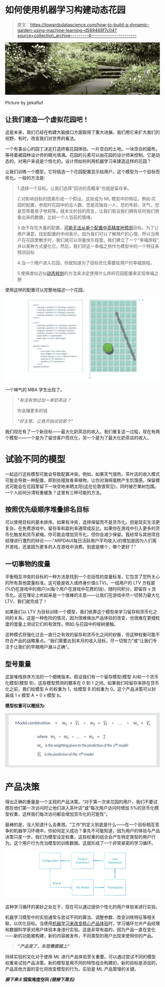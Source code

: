 # 如何使用机器学习构建动态花园

> 原文：<https://towardsdatascience.com/how-to-build-a-dynamic-garden-using-machine-learning-d589468f7c04?source=collection_archive---------4----------------------->

![](img/c7c3ae11bb7dd1c334ce70eda0d8a4a9.png)

PIcture by jjekafluf

## 让我们建造一个虚拟花园吧！

这是未来，我们已经在构建大脑接口方面取得了重大进展。我们用它来扩大我们的视野，有时，改变我们对世界的看法。

一个有事业心的园丁决定打造终极花园体验。一片空白的土地。一块空白的画布，等待着被园林设计师的眼光填满。花园的元素可以由花园的设计师来控制。它是动态的，对用户来说是个性化的。设计师如何利用机器学习来建造这样的花园？

让我们训练一个模型，它将挑选一个花园配置显示给用户。这个模型为一个目标而优化。一般的方法是:

> 1.选择一个目标。让我们选择“回访的高概率”也就是留存率。
> 
> 2.对影响目标的因素形成一个假设。这些成为 ML 模型中的特征。例如:花园的配置，参观时花园中的总人数，您是否独自一人，您的年龄，天气，您是否带着孩子参观等。就本文的目的而言，让我们假设我们拥有任何我们想象出来的数据，比如一个人当前的情绪。
> 
> 3.由于存在大量的配置，[可能无法从单个配置中高精度地预测](https://medium.com/dynamic-game-difficulty/whoa-whoa-ml-knows-whats-fun-now-95b219b9ff3b)目标。为了让用户满意，找到配置的中间表示。因为我们可以了解用户的心情，所以当用户在花园里散步时，我们就可以测量快乐程度。我们建立了一个“幸福旅程”,并以某种方式量化它。然后，我们将这一幸福之旅作为模型中的一个特征来预测目标
> 
> 4.当一个用户进入花园，你就知道为了目标优化需要给用户的幸福旅程。
> 
> 5.使用类似近似[动态规划](https://en.wikipedia.org/wiki/Dynamic_programming)的方法来决定使用什么样的花园配置来实现幸福之旅

使用这样的配置可以完整地描述一个花园。

![](img/8fdda2a5dd3608fc9600203135ebfe11.png)

一个神气的 MBA 学生出现了。

> *“有没有想过加一家奶茶店？*
> 
> 你会赚更多的钱
> 
> *“好主意。让我开始试验那个"*

我们现在有了一个新目标——最大化奶茶店的收入。我们重复这一过程，现在有两个模型——一个是为了留住客户而优化，另一个是为了最大化奶茶店的收入。

# **试验不同的模型**

一起运行这些模型可能会导致配置冲突。例如，如果天气很热，茶叶店的收入模式可能会导致一种配置，即到处摆放香草植物，让你对海绵蛋糕产生饥饿感。保留模式可能会在花园里留下一块空地来晒太阳(这在伦敦很常见)，同时被芒果树包围。一个人如何分清轻重缓急？这里有三种可能的方法。

## **按照优先级顺序堆叠排名目标**

可以使用目标的基本排序。如果有冲突，选择保留而不是货币化。但是现实生活更复杂。在免费游戏中，留存率和盈利率通常成反比。如果你在游戏中引入更多的货币化触发和货币紧缩，你可能会增加货币化，但你会减少保留。我经常与其他项目经理进行激烈的辩论——“ARPDAU(每日活跃用户平均收入)的增加是因为人们离开游戏，还是因为更多的人在游戏中消费。到底是哪个，哪个更好？”

## **一切事物的度量**

平衡相互冲突的目标的一种方法是找到一个总括性的度量标准，它包含了您所关心的所有其他度量标准。这可能是收入或终身价值(LTV)。一组用户的 LTV 方程是(%仍在游戏中的用户)x(每个用户在游戏中花费的钱)，随时间积分，即留存 x 货币化。这在理论上听起来是一个很棒的主意——让我们在游戏中尽一切努力最大化 LTV，我们就完成了！

如果我们以 LTV 为目标训练一个模型，我们依靠这个模型来学习留存和货币化之间的关系。这是一种危险的情况，因为很难做出产品体验的改变，也很难在更细粒度的度量上测试它们的有效性。例如:与花园中的桉树接触。

这种模式将强化过去一直行之有效的留存和货币化之间的权衡，但这种权衡可能不符合产品的战略重点。“我们需要达到本月的收入目标，尽一切努力”或“让我们专注于让我们的早期用户漏斗正确”。

## **型号重量**

这是堆栈排序方法的一个细微版本。假设我们有一个留存模型(模型 A)和一个货币化模型(模型 B)，这些模型预测的概率在 0 到 1 之间。如果我们将留存率排在货币化之前，我们给模型 A 的权重为 1，给模型 B 的权重为 0。这个产品决策可以封装成 1 x 模型 A + 0 x 模型 b。

**模型权重可以概括为:**

![](img/6ef31e2ada8a568cdab44833df403717.png)

# **产品决策**

得出正确的重量是一个主观的产品决策。“对于第一次来花园的用户，我们不要试图在他们第一次访问时让他们进入茶叶店”或“每次用户访问时增加 5%的货币化模型权重，这样我们每次访问都会增加货币化的可能性”。

最棒的是，没人知道什么会奏效。“工作”的定义到底是什么——在一个目标相互竞争的机器学习环境中，你如何定义成功？事先不可能知道，因为用户的体验与产品决策只差一步。我们为模型设定权重，这些权重的组合会产生特定类型的用户行为。这个用户行为充当模型的训练数据。这就形成了一个非常紧密的学习循环。

![](img/504660720ba9a702ffdcc564096b6d56.png)

这种学习循环的美妙之处在于，现在可以通过提供个性化的用户体验来进行实验。

机器学习模型中的实验通常与尝试不同的算法、调整参数、改变训练特征等相关联，以优化目标。当使用[机器学习来改变核心产品体验](https://medium.com/dynamic-game-difficulty/machine-learning-for-core-product-experience-970ce4352e0f)时，学习循环允许产品经理和数据科学家对用户体验本身进行实验。这是非常有益的，因为产品一直在变化——新的功能被构建，新的内容被发布，不同类型的用户出现来使用你的产品。

> ***“产品变了，车型需要跟上”***

持续实验的文化对于使用 ML 进行产品体验至关重要。可以通过尝试不同的模型权重来试验产品决策。新的模型是用不同的特性组合构建的，新的目标是添加的，产品其他方面的变化将改变模型的行为。实验是 ML 产品管理的关键。

***接下来:E* 探索难度空间 *(链接下周五)***